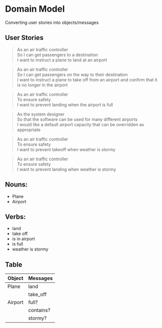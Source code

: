 # Domain Model
Converting user stories into objects/messages

## User Stories
>As an air traffic controller  
So I can get passengers to a destination  
I want to instruct a plane to land at an airport
>

>As an air traffic controller  
So I can get passengers on the way to their destination  
I want to instruct a plane to take off from an airport and confirm that it is no longer in the airport
>

>As an air traffic controller  
To ensure safety  
I want to prevent landing when the airport is full
>

>As the system designer  
So that the software can be used for many different airports  
I would like a default airport capacity that can be overridden as appropriate
>

>As an air traffic controller  
To ensure safety  
I want to prevent takeoff when weather is stormy
>

>As an air traffic controller  
To ensure safety  
I want to prevent landing when weather is stormy
>

## Nouns:
- Plane
- Airport

## Verbs:
- land
- take off
- is in airport
- is full
- weather is stormy


## Table
| Object  | Messages  |
|---------|-----------|
| Plane   | land      |
|         | take_off  |
| Airport | full?     |
|         | contains? |
|         | stormy?   |
